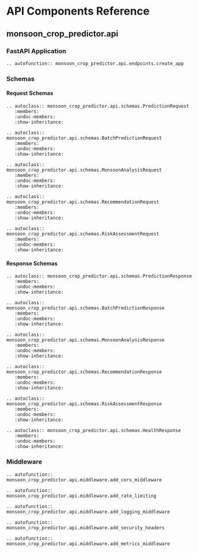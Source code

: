 # API Components Reference

## monsoon_crop_predictor.api

### FastAPI Application

```{eval-rst}
.. autofunction:: monsoon_crop_predictor.api.endpoints.create_app
```

### Schemas

#### Request Schemas

```{eval-rst}
.. autoclass:: monsoon_crop_predictor.api.schemas.PredictionRequest
   :members:
   :undoc-members:
   :show-inheritance:
```

```{eval-rst}
.. autoclass:: monsoon_crop_predictor.api.schemas.BatchPredictionRequest
   :members:
   :undoc-members:
   :show-inheritance:
```

```{eval-rst}
.. autoclass:: monsoon_crop_predictor.api.schemas.MonsoonAnalysisRequest
   :members:
   :undoc-members:
   :show-inheritance:
```

```{eval-rst}
.. autoclass:: monsoon_crop_predictor.api.schemas.RecommendationRequest
   :members:
   :undoc-members:
   :show-inheritance:
```

```{eval-rst}
.. autoclass:: monsoon_crop_predictor.api.schemas.RiskAssessmentRequest
   :members:
   :undoc-members:
   :show-inheritance:
```

#### Response Schemas

```{eval-rst}
.. autoclass:: monsoon_crop_predictor.api.schemas.PredictionResponse
   :members:
   :undoc-members:
   :show-inheritance:
```

```{eval-rst}
.. autoclass:: monsoon_crop_predictor.api.schemas.BatchPredictionResponse
   :members:
   :undoc-members:
   :show-inheritance:
```

```{eval-rst}
.. autoclass:: monsoon_crop_predictor.api.schemas.MonsoonAnalysisResponse
   :members:
   :undoc-members:
   :show-inheritance:
```

```{eval-rst}
.. autoclass:: monsoon_crop_predictor.api.schemas.RecommendationResponse
   :members:
   :undoc-members:
   :show-inheritance:
```

```{eval-rst}
.. autoclass:: monsoon_crop_predictor.api.schemas.RiskAssessmentResponse
   :members:
   :undoc-members:
   :show-inheritance:
```

```{eval-rst}
.. autoclass:: monsoon_crop_predictor.api.schemas.HealthResponse
   :members:
   :undoc-members:
   :show-inheritance:
```

### Middleware

```{eval-rst}
.. autofunction:: monsoon_crop_predictor.api.middleware.add_cors_middleware
```

```{eval-rst}
.. autofunction:: monsoon_crop_predictor.api.middleware.add_rate_limiting
```

```{eval-rst}
.. autofunction:: monsoon_crop_predictor.api.middleware.add_logging_middleware
```

```{eval-rst}
.. autofunction:: monsoon_crop_predictor.api.middleware.add_security_headers
```

```{eval-rst}
.. autofunction:: monsoon_crop_predictor.api.middleware.add_metrics_middleware
```
